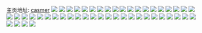 主页地址: [casmer](https://weibo.com/u/1407737105) 
![](https://wx4.sinaimg.cn/mw2000/53e85d11ly1gbyl1yz10xj22c0340e82.jpg) 
![](https://wx4.sinaimg.cn/mw2000/53e85d11gy1gboozftwgpj23402c01l3.jpg) 
![](https://wx4.sinaimg.cn/mw2000/53e85d11ly1gbyl209oxej22c0340hdw.jpg) 
![](https://wx4.sinaimg.cn/mw2000/53e85d11ly1gbyl4lo9c8j22c03404qt.jpg) 
![](https://wx4.sinaimg.cn/mw2000/53e85d11ly1gbyl21ilq0j22c03407wj.jpg) 
![](https://wx4.sinaimg.cn/mw2000/53e85d11ly1gbxc2z10hcj23402c0qv8.jpg) 
![](https://wx4.sinaimg.cn/mw2000/53e85d11ly1gbxc3g31saj23402c0x6s.jpg) 
![](https://wx4.sinaimg.cn/mw2000/53e85d11ly1gbxc3qkgy0j23402c0u0y.jpg) 
![](https://wx4.sinaimg.cn/mw2000/53e85d11ly1gbw806fz4qj23402c0qv6.jpg) 
![](https://wx4.sinaimg.cn/mw2000/53e85d11ly1gbw80pfycnj23402c0npe.jpg) 
![](https://wx4.sinaimg.cn/mw2000/53e85d11ly1gbw7zr4pt0j20v815oqv7.jpg) 
![](https://wx4.sinaimg.cn/mw2000/53e85d11ly1gbrplrck82j23402c0qv6.jpg) 
![](https://wx4.sinaimg.cn/mw2000/53e85d11ly1gbrpm9v5m4j22c03401l0.jpg) 
![](https://wx4.sinaimg.cn/mw2000/53e85d11ly1gbrpmg39pwj23402c07wh.jpg) 
![](https://wx4.sinaimg.cn/mw2000/53e85d11ly1gbrpmn10u8j23402c0x6s.jpg) 
![](https://wx4.sinaimg.cn/mw2000/53e85d11ly1gbrpl6k60yj22c0340b2a.jpg) 
![](https://wx4.sinaimg.cn/mw2000/53e85d11ly1gbrpn2btdwj23402c0npg.jpg) 
![](https://wx4.sinaimg.cn/mw2000/53e85d11gy1gbnf9o1wnmj21400u0alz.jpg) 
![](https://wx4.sinaimg.cn/mw2000/53e85d11gy1gbnf9gdp1qj21400u0wpf.jpg) 
![](https://wx4.sinaimg.cn/mw2000/53e85d11gy1gbnfalsu19j20u0140gwj.jpg) 
![](https://wx4.sinaimg.cn/mw2000/53e85d11gy1gbnfavbxiqj21400u0ds9.jpg) 
![](https://wx4.sinaimg.cn/mw2000/53e85d11gy1gbnfb9skcpj21he0u0aj2.jpg) 
![](https://wx4.sinaimg.cn/mw2000/53e85d11gy1gbnfb36868j21400u0tk6.jpg) 
![](https://wx4.sinaimg.cn/mw2000/53e85d11gy1gbnfbi39tcj21h20u0dst.jpg) 
![](https://wx4.sinaimg.cn/mw2000/53e85d11gy1gbnfc131xrj21400u0wwq.jpg) 
![](https://wx4.sinaimg.cn/mw2000/53e85d11gy1gbnfc9nt9bj21400u0an1.jpg) 
![](https://wx4.sinaimg.cn/mw2000/53e85d11gy1gbndrhigt3j21400u0dtm.jpg) 
![](https://wx4.sinaimg.cn/mw2000/53e85d11gy1gbndrv0vkmj21cl0u04ld.jpg) 
![](https://wx4.sinaimg.cn/mw2000/53e85d11gy1gbnds5zu78j21400u0ncv.jpg) 
![](https://wx4.sinaimg.cn/mw2000/53e85d11gy1gbndseeuchj20u0140tor.jpg) 
![](https://wx4.sinaimg.cn/mw2000/53e85d11gy1gbndso6n6nj20u0140wr8.jpg) 
![](https://wx4.sinaimg.cn/mw2000/53e85d11gy1gbndr9ijjfj21410u0tdi.jpg) 
![](https://wx4.sinaimg.cn/mw2000/53e85d11gy1gbndsup7nwj21400u0dmc.jpg) 
![](https://wx4.sinaimg.cn/mw2000/53e85d11gy1gbndszx53yj20u0140an2.jpg) 
![](https://wx4.sinaimg.cn/mw2000/53e85d11gy1gbndtallzsj20n01ds7dx.jpg) 
![](https://wx4.sinaimg.cn/mw2000/53e85d11gy1gbly5baifhj23402c04qs.jpg) 
![](https://wx4.sinaimg.cn/mw2000/53e85d11gy1gbly6v4snqj22c0340nph.jpg) 
![](https://wx4.sinaimg.cn/mw2000/53e85d11gy1gbly7jv4vpj22c0340b2c.jpg) 
![](https://wx4.sinaimg.cn/mw2000/53e85d11gy1gbly7rsei0j23402c0e83.jpg) 
![](https://wx4.sinaimg.cn/mw2000/53e85d11gy1gbly81k5omj22c0340qv7.jpg) 
![](https://wx4.sinaimg.cn/mw2000/53e85d11gy1gbly92qv8mj22c0340qv8.jpg) 
![](https://wx4.sinaimg.cn/mw2000/53e85d11gy1gbly9h4ipjj22c0340qv6.jpg) 
![](https://wx4.sinaimg.cn/mw2000/53e85d11gy1gblya3yfcaj21sc2dsb29.jpg) 
![](https://wx4.sinaimg.cn/mw2000/53e85d11gy1gblyafyr52j23402c0hdv.jpg) 
![](https://wx4.sinaimg.cn/mw2000/53e85d11gy1gbl5qd8nr8j20u0140171.jpg) 
![](https://wx4.sinaimg.cn/mw2000/53e85d11gy1gbl5qja2s8j22wd0u0qv5.jpg) 
![](https://wx4.sinaimg.cn/mw2000/53e85d11gy1gbl5qn4puwj20u01404g0.jpg) 
![](https://wx4.sinaimg.cn/mw2000/53e85d11gy1gbl5qr0av6j20u0140asd.jpg) 
